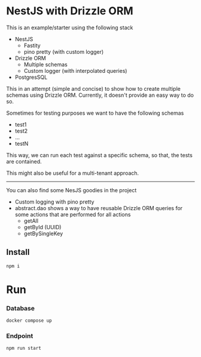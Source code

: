 # NestJS with Drizzle ORM

This is an example/starter using the following stack
* NestJS
  * Fastity
  * pino pretty (with custom logger)
* Drizzle ORM
  * Multiple schemas
  * Custom logger (with interpolated queries)
* PostgresSQL

This in an attempt (simple and concise) to show how to create multiple schemas using Drizzle ORM. Currently, it doesn't provide an easy way to do so.

Sometimes for testing purposes we want to have the following schemas

* test1
* test2 
* ...
* testN

This way, we can run each test against a specific schema, so that, the tests are contained.

This might also be useful for a multi-tenant approach. 

---

You can also find some NesJS goodies in the project

* Custom logging with pino pretty
* abstract.dao shows a way to have reusable Drizzle ORM queries for some actions that are performed for all actions
  * getAll
  * getById (UUID)
  * getBySingleKey

## Install

```
npm i
```

#  Run 

### Database

```bash
docker compose up
```

### Endpoint

```bash
npm run start
```

